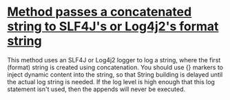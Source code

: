 # [Method passes a concatenated string to SLF4J's or Log4j2's format string](http://fb-contrib.sourceforge.net/bugdescriptions.html#LO_APPENDED_STRING_IN_FORMAT_STRING)

This method uses an SLF4J or Log4j2 logger to log a string, where the first (format) string is created using concatenation.
	       You should use {} markers to inject dynamic content into the string, so that String building is delayed until the
	       actual log string is needed. If the log level is high enough that this log statement isn't used, then the appends
	       will never be executed.